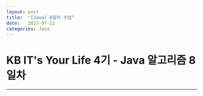 ```yaml
---
layout: post
title:  "[Java] 8일차 수업"
date:   2023-07-12
categories: Java
---
```

# KB IT's Your Life 4기 - Java 알고리즘 8일차

--- 

### 

